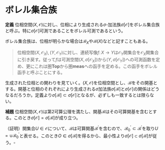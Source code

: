 
# ボレル集合族

__定義__ 位相空間$( X, \mathcal{O} )$に対し、位相により生成される$\sigma$-加法族$\sigma\lbrack \mathcal{O} \rbrack$をボレル集合族と呼ぶ。特に$\sigma\lbrack \mathcal{O} \rbrack$可測であることをボレル可測であるという。

ボレル集合族は、位相が明らかな場合は$\mathscr{B}_{X}$や$\mathscr{B}( X )$などと記すこともある。

> 位相空間$( X, \mathcal{O}_{X} ), ( Y, \mathcal{O}_{Y} )$に対し、連続写像$f\colon X\rightarrow Y$は$\mathcal{O}_{Y}$開集合を$\mathcal{O}_{X}$開集合に引き戻す。従って$f$は可測空間$( X, \sigma\lbrack \mathcal{O}_{X} \rbrack )$から$( Y, \sigma\lbrack \mathcal{O}_{Y} \rbrack )$への可測函数を定め、更にこれは圏$\mathbf{Top}$から圏$\mathbf{meas}$への函手を定める。この函手をボレル函手と呼ぶことにする。

生成された位相との関わりを見ていく。$( X, \mathcal{O} )$を位相空間とし、$\mathcal{B}$をその開基とする。開基と位相のそれぞれにより生成される$\sigma$加法族$\sigma\lbrack \mathcal{B} \rbrack$と$\sigma\lbrack \mathcal{O} \rbrack$の関係はどうなるだろうか。定義より$\sigma\lbrack \mathcal{B} \rbrack\subset\sigma\lbrack \mathcal{O} \rbrack$となるが、必ずしも一致するとは限らない。

__補題__ 位相空間$( X, \mathcal{O} )$は第2可算公理を満たし、開基$\mathcal{B}$はその可算開基を含むとする。このとき$\sigma\lbrack \mathcal{O} \rbrack=\sigma\lbrack \mathcal{B} \rbrack$が成り立つ。

（証明）開集合$U\in\mathcal{O}$について、$\mathcal{B}$は可算開基$\mathcal{B}^{\prime}$を含むので、$\mathcal{B}^{\prime}_{0}\subset\mathcal{B}^{\prime}$を取り$U=\cup\mathcal{B}^{\prime}_{0}$と表せる。このとき$O\in\sigma\lbrack \mathcal{B} \rbrack$を得るから、最小性より$\sigma\lbrack \mathcal{O} \rbrack\subset\sigma\lbrack \mathcal{B} \rbrack$が従う。$\square$


<!--


\subsection{積位相空間とボレル集合族}
位相空間に対しても積を考えることが出来る。我々は可測空間において有限積しか今の所は考えていないので、位相空間においても同様に有限積のみを考えることにする。

\begin{Def}{}{}
$( X, \mathcal{O}_{X} ), ( Y, \mathcal{O}_{Y} )$を位相空間とする。
\[ \mathcal{O}_{X}\times\mathcal{O}_{Y}=\lbrace U\times V : U\in\mathcal{O}_{X}, V\in\mathcal{O}_{Y} \rbrace\subset 2^{X\times Y} \]
は開基の2条件を満たし、ある一意的な位相$\mathcal{O}\subset 2^{X\times Y}$の開基となる。
この位相を箱型積位相（box product topology）と呼び、$( X\times Y, \mathcal{O} )$を箱型積位相空間という。
\end{Def}

実は、任意の添え字を持つ位相空間の族について、その直積集合上に積位相と呼ばれる位相を定めることができ、これを積位相空間、あるいは単に積空間と呼ぶ。
このとき積空間と各成分への射影は普遍性を満たし、圏$\mathbf{Top}$における積対象となる。積空間の位相は一般的に箱型積位相とは異なるものだが、添え字集合が有限のときには一致する。
従って上で定めた箱型積位相空間$( X\times Y, \mathcal{O} )$は、積空間であり、$( X, \mathcal{O}_{X} )$と$( Y, \mathcal{O}_{Y} )$の積対象でもある。
これより、以下では「箱型」という用語は省略して述べる。

\begin{Prop}{}{}
$( X, \mathcal{O}_{X} ), ( Y, \mathcal{O}_{Y} )$を位相空間とする。
$\mathcal{B}_{X}, \mathcal{B}_{Y}$を$\mathcal{O}_{X}, \mathcal{O}_{Y}$の開基とすれば、$\mathcal{B}_{X}\times\mathcal{B}_{Y}$は積位相の開基となる。

特に$\mathcal{B}_{X}, \mathcal{B}_{Y}$が可算のとき、$\mathcal{B}_{X}\times\mathcal{B}_{Y}$も可算である。故に有限積は第2可算公理を保つ。
\end{Prop}

\begin{proof}
（証明）開基の2条件が成り立つことを示せば良い。$\square$
\end{proof}

位相空間$( X, \mathcal{O}_{X} ), ( Y, \mathcal{O}_{Y} )$について、$\mathcal{B}_{X}, \mathcal{B}_{Y}$をその開基、$( X\times Y, \mathcal{O} )$をその積空間とする。このとき
\[ \sigma\lbrack \mathcal{B}_{X}\times\mathcal{B}_{Y} \rbrack \subset \sigma\lbrack \mathcal{B}_{X}\times Y\cup X\times\mathcal{B}_{Y} \rbrack \subset \sigma\lbrack \mathcal{O}_{X}\times Y\cup X\times\mathcal{O}_{Y} \rbrack \subset \sigma\lbrack \mathcal{O} \rbrack \]
が成り立つ。ここで
\begin{align*}
\sigma\lbrack \mathcal{B}_{X} \rbrack\otimes\sigma\lbrack \mathcal{B}_{Y} \rbrack &:= \sigma\left\lbrack \sigma\lbrack \mathcal{B}_{X} \rbrack\times Y\cup X\times\sigma\lbrack \mathcal{B}_{Y} \rbrack \right\rbrack = \sigma\left\lbrack \sigma\lbrack \mathcal{B}_{X} \rbrack\times\sigma\lbrack \mathcal{B}_{Y} \rbrack \right\rbrack, \\
\sigma\lbrack \mathcal{O}_{X} \rbrack\otimes\sigma\lbrack \mathcal{O}_{Y} \rbrack &:= \sigma\left\lbrack \sigma\lbrack \mathcal{O}_{X} \rbrack\times Y\cup X\times\sigma\lbrack \mathcal{O}_{Y} \rbrack \right\rbrack = \sigma\left\lbrack \sigma\lbrack \mathcal{O}_{X} \rbrack\times\sigma\lbrack \mathcal{O}_{Y} \rbrack \right\rbrack
\end{align*}
が成り立つので、
\begin{align*}
\sigma\lbrack \mathcal{B}_{X}\times Y\cup X\times\mathcal{B}_{Y} \rbrack &\subset \sigma\lbrack \mathcal{B}_{X} \rbrack\otimes\sigma\lbrack \mathcal{B}_{Y} \rbrack, \\
\sigma\lbrack \mathcal{O}_{X}\times Y\cup X\times\mathcal{O}_{Y} \rbrack &\subset \sigma\lbrack \mathcal{O}_{X} \rbrack\otimes\sigma\lbrack \mathcal{O}_{Y} \rbrack
\end{align*}
も成り立つ。

ここで興味があるのは、これらの包含関係が「いつ」等号となるかという疑問である。この一つの答えを、我々は第2可算公理の文脈で得ることが出来る。

\begin{Thm}{}{}
位相空間$( X, \mathcal{O}_{X} ), ( Y, \mathcal{O}_{Y} )$は第2可算公理を満たし、$\mathcal{B}_{X}, \mathcal{B}_{Y}$はその可算開基とする。積位相を$\mathcal{O}$とすれば、
\[ \sigma\lbrack \mathcal{O} \rbrack=\sigma\lbrack \mathcal{B}_{X}\times\mathcal{B}_{Y} \rbrack=\sigma\lbrack \mathcal{B}_{X} \rbrack\otimes\sigma\lbrack \mathcal{B}_{Y} \rbrack=\sigma\lbrack \mathcal{O}_{X} \rbrack\otimes\sigma\lbrack \mathcal{O}_{Y} \rbrack \]
が成り立つ。
\end{Thm}

\begin{proof}
（証明）補題より$\sigma\lbrack \mathcal{B}_{X} \rbrack=\sigma\lbrack \mathcal{O}_{X} \rbrack, \sigma\lbrack \mathcal{B}_{Y} \rbrack=\sigma\lbrack \mathcal{O}_{Y} \rbrack$
及び$\sigma\lbrack \mathcal{B}_{X}\times\mathcal{B}_{Y} \rbrack = \sigma\lbrack \mathcal{O} \rbrack$が成り立つ。
従って上の議論から$\sigma\lbrack \mathcal{O} \rbrack\subset\sigma\lbrack \mathcal{O}_{X} \rbrack\otimes\sigma\lbrack \mathcal{O}_{Y} \rbrack$となるため、逆を示せば良い。

$f\colon X\times Y\rightarrow X, g\colon X\times Y\rightarrow Y$を射影とする。このとき積位相の定義より$f, g$は連続写像となるから、可測写像でもある。
従って普遍性より、唯一つの可測写像$h\colon ( X\times Y, \sigma\lbrack \mathcal{O} \rbrack )\rightarrow ( X\times Y, \sigma\lbrack \mathcal{O}_{X} \rbrack\otimes\sigma\lbrack \mathcal{O}_{Y} \rbrack )$が存在して、図式を可換にする。
このとき$h$は定め方より恒等写像となるが、可測性より$\sigma\lbrack \mathcal{O}_{X} \rbrack\otimes\sigma\lbrack \mathcal{O}_{Y} \rbrack \subset \sigma\lbrack \mathcal{O} \rbrack$を得る。$\square$
\end{proof}

定理の示すところは、可算開基を持つ位相空間について、積位相空間のボレル集合族は、ボレル集合族の積$\sigma$-加法族である、ということであり、
ボレル集合族の表記に倣えば$\mathscr{B}_{X\times Y}=\mathscr{B}_{X}\otimes\mathscr{B}_{Y}$が成り立つということを意味している。
この意味でボレル函手は有限積に関して自然に振舞うことが分かる。

\end{document}

-->